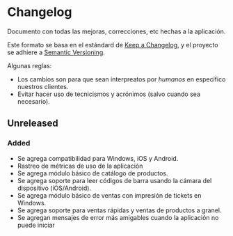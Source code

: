 # Changelog
Documento con todas las mejoras, correcciones, etc hechas a la aplicación.

Este formato se basa en el estándard de [Keep a Changelog](https://keepachangelog.com/en/1.0.0/),
y el proyecto se adhiere a [Semantic Versioning](https://semver.org/spec/v2.0.0.html).

Algunas reglas:

- Los cambios son para que sean interpreatos por *humanos* en específico nuestros clientes.
- Evitar hacer uso de tecnicismos y acrónimos (salvo cuando sea necesario).

## Unreleased
### Added
- Se agrega compatibilidad para Windows, iOS y Android.
- Rastreo de métricas de uso de la aplicación
- Se agrega módulo básico de catálogo de productos.
- Se agrega soporte para leer códigos de barra usando la cámara del dispositivo (iOS/Android).
- Se agrega módulo básico de ventas con impresión de tickets en Windows.
- Se agrega soporte para ventas rápidas y ventas de productos a granel.
- Se agregan mensajes de error más amigables cuando la aplicación no puede iniciar